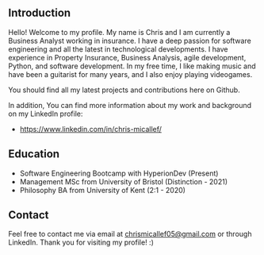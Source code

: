 ## Introduction

Hello! Welcome to my profile. My name is Chris and I am currently a Business Analyst working in insurance. I have a deep passion for software engineering and all the latest in technological developments. I have experience in Property Insurance, Business Analysis, agile development, Python, and software development. In my free time, I like making music and have been a guitarist for many years, and I also enjoy playing videogames.

You should find all my latest projects and contributions here on Github.

In addition, You can find more information about my work and background on my LinkedIn profile:
* https://www.linkedin.com/in/chris-micallef/

## Education
* Software Engineering Bootcamp with HyperionDev (Present)
* Management MSc from University of Bristol (Distinction - 2021)
* Philosophy BA from University of Kent (2:1 - 2020)

## Contact
Feel free to contact me via email at chrismicallef05@gmail.com or through LinkedIn. Thank you for visiting my profile! :)
